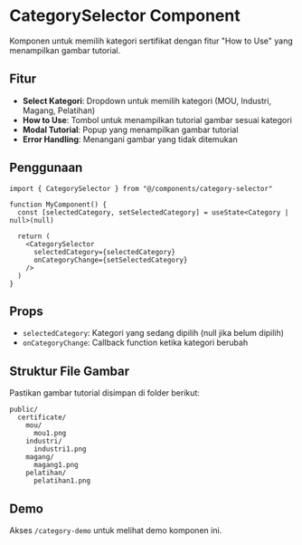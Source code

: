 # CategorySelector Component

Komponen untuk memilih kategori sertifikat dengan fitur "How to Use" yang menampilkan gambar tutorial.

## Fitur

- **Select Kategori**: Dropdown untuk memilih kategori (MOU, Industri, Magang, Pelatihan)
- **How to Use**: Tombol untuk menampilkan tutorial gambar sesuai kategori
- **Modal Tutorial**: Popup yang menampilkan gambar tutorial
- **Error Handling**: Menangani gambar yang tidak ditemukan

## Penggunaan

```tsx
import { CategorySelector } from "@/components/category-selector"

function MyComponent() {
  const [selectedCategory, setSelectedCategory] = useState<Category | null>(null)

  return (
    <CategorySelector 
      selectedCategory={selectedCategory}
      onCategoryChange={setSelectedCategory}
    />
  )
}
```

## Props

- `selectedCategory`: Kategori yang sedang dipilih (null jika belum dipilih)
- `onCategoryChange`: Callback function ketika kategori berubah

## Struktur File Gambar

Pastikan gambar tutorial disimpan di folder berikut:

```
public/
  certificate/
    mou/
      mou1.png
    industri/
      industri1.png
    magang/
      magang1.png
    pelatihan/
      pelatihan1.png
```

## Demo

Akses `/category-demo` untuk melihat demo komponen ini.
